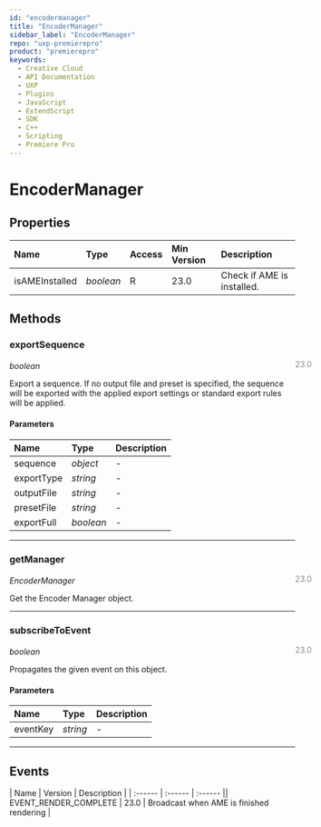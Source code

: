 ```yaml
---
id: "encodermanager"
title: "EncoderManager"
sidebar_label: "EncoderManager"
repo: "uxp-premierepro"
product: "premierepro"
keywords:
  - Creative Cloud
  - API Documentation
  - UXP
  - Plugins
  - JavaScript
  - ExtendScript
  - SDK
  - C++
  - Scripting
  - Premiere Pro
---
```


# EncoderManager  

## Properties

| Name | Type | Access | Min Version | Description |
| :------ | :------ | :------ | :------ | :------ |
| isAMEInstalled | *boolean* | R | 23.0 | Check if AME is installed. |

## Methods

### exportSequence

<span class="minversion" style="display: block; margin-bottom: -1em; margin-left: 36em; float:left; opacity:0.5;">23.0</span>

*boolean*

Export a sequence. If no output file and preset is specified, the sequence will be exported with the applied export settings or standard export rules will be applied.

#### Parameters

| Name | Type | Description |
| :------ | :------ | :------ |
| sequence | *object* | - |
| exportType | *string* | - |
| outputFile | *string* | - |
| presetFile | *string* | - |
| exportFull | *boolean* | - |

___

### getManager

<span class="minversion" style="display: block; margin-bottom: -1em; margin-left: 36em; float:left; opacity:0.5;">23.0</span>

*EncoderManager*

Get the Encoder Manager object.


___

### subscribeToEvent

<span class="minversion" style="display: block; margin-bottom: -1em; margin-left: 36em; float:left; opacity:0.5;">23.0</span>

*boolean*

Propagates the given event on this object.

#### Parameters

| Name | Type | Description |
| :------ | :------ | :------ |
| eventKey | *string* | - |

___

## Events

| Name | Version | Description |
| :------ | :------ | :------ || EVENT_RENDER_COMPLETE | 23.0 | Broadcast when AME is finished rendering |

